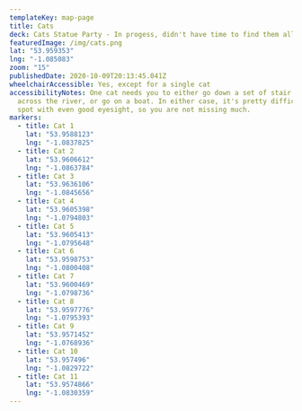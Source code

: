 ```yaml
---
templateKey: map-page
title: Cats
deck: Cats Statue Party - In progess, didn't have time to find them all
featuredImage: /img/cats.png
lat: "53.959353"
lng: "-1.085083"
zoom: "15"
publishedDate: 2020-10-09T20:13:45.041Z
wheelchairAccessible: Yes, except for a single cat
accessibilityNotes: One cat needs you to either go down a set of stair to look
  across the river, or go on a boat. In either case, it's pretty difficult to
  spot with even good eyesight, so you are not missing much.
markers:
  - title: Cat 1
    lat: "53.9588123"
    lng: "-1.0837825"
  - title: Cat 2
    lat: "53.9606612"
    lng: "-1.0863784"
  - title: Cat 3
    lat: "53.9636106"
    lng: "-1.0845656"
  - title: Cat 4
    lat: "53.9605398"
    lng: "-1.0794803"
  - title: Cat 5
    lat: "53.9605413"
    lng: "-1.0795648"
  - title: Cat 6
    lat: "53.9598753"
    lng: "-1.0800408"
  - title: Cat 7
    lat: "53.9600469"
    lng: "-1.0798736"
  - title: Cat 8
    lat: "53.9597776"
    lng: "-1.0795393"
  - title: Cat 9
    lat: "53.9571452"
    lng: "-1.0768936"
  - title: Cat 10
    lat: "53.957496"
    lng: "-1.0829722"
  - title: Cat 11
    lat: "53.9574866"
    lng: "-1.0830359"
---
```

